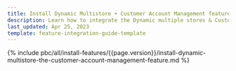 ```yaml
---
title: Install Dynamic Multistore + Customer Account Management feature
description: Learn how to integrate the Dynamic multiple stores & Customer Account Management feature into a Spryker project.
last_updated: Apr 25, 2023
template: feature-integration-guide-template
---
```


{% include pbc/all/install-features/{{page.version}}/install-dynamic-multistore-the-customer-account-management-feature.md %} <!-- To edit, see /_includes/pbc/all/install-features/202311.0/install-dynamic-multistore-the-customer-account-management-feature.md -->
